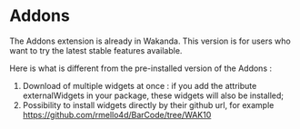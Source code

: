 Addons
======

The Addons extension is already in Wakanda. This version is for users who want to try the latest stable features available. 

Here is what is different from the pre-installed version of the Addons :

1. Download of multiple widgets at once : if you add the attribute externalWidgets in your package, these widgets will also be installed;
2. Possibility to install widgets directly by their github url, for example https://github.com/rmello4d/BarCode/tree/WAK10

